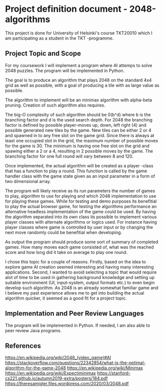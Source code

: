 # Project definition document - 2048-algorithms

This project is done for University of Helsinki's course TKT20010 which I am participating as a student in the TKT -programme.

## Project Topic and Scope

For my coursework I will implement a program where AI attemps to solve 2048 puzzles. The program will be implemented in Python.

The goal is to produce an algorithm that plays 2048 on the standard 4x4 grid as well as possible, with a goal of producing a tile with as large value as possible.

The algorithm to implement will be an minimax algorithm with alpha-beta pruning. Creation of such algorithm also requires.

The big-O complexity of such algorithm should be 0(b^d) where b is the branching factor and d is the used search depth. For 2048 the branching factor is defined by possible player-moves up, down, left right (4) and possible generated new tiles by the game. New tiles can be either 2 or 4 and spawned in to any free slot on the game grid. Since there is always at least one occupied slot in the grid, the maximum number of possible moves for the game is 30. The minimum is having one free slot on the grid and spawing either a 2 or a 4, resulting in 2 possible moves by the game. The branching factor for one full round will vary between 8 and 120.

Once implemented, the actual algorithm will be created as a player -class that has a function to play a round. This function is called by the game handler class with the game state given as an input parameter in a form of two dimensional array.

The program will likely receive as its run parameters the number of games to play, algorithm to use for playing and which 2048 implementation to use for playing these games. While for testing and demo purposes its benefitial to play the actual browser game, for testing the algorithms performance an alternative headless implementation of the game could be used. By having the algorithm separated into its own class its possible to implement various player classes with alternate algorithms or logics used. For instance having player classes where game is controlled by user input or by changing the next move randomly could be benefitial when developing.

As output the program should produce some sort of summary of completed games. How many moves each game consisted of, what was the reached score and how long did it take on average to play one round.

I chose this topic for a couple of reasons. Firstly, based on the idea to explore game AI creation seemed interesting and having many interesting applications. Second, I wanted to avoid selecting a topic that would require alot of time to be used in gathering background knowledge and setting up suitable environment (UI, input-system, output formats etc.) to even begin develop such algorithm. As 2048 is an already somewhat familiar game and I believe my past experience allows me to get into building the actual algorithm quicker, it seemed as a good fit for a project topic.

## Implementation and Peer Review Languages

The program will be implemented in Python. If needed, I am also able to peer review Java programs.

## References

https://en.wikipedia.org/wiki/2048_(video_game)#AI
https://stackoverflow.com/questions/22342854/what-is-the-optimal-algorithm-for-the-game-2048
https://en.wikipedia.org/wiki/Minimax
https://en.wikipedia.org/wiki/Expectiminimax
https://stanford-cs221.github.io/autumn2019-extra/posters/184.pdf
https://theresamigler.files.wordpress.com/2020/03/2048.pdf
